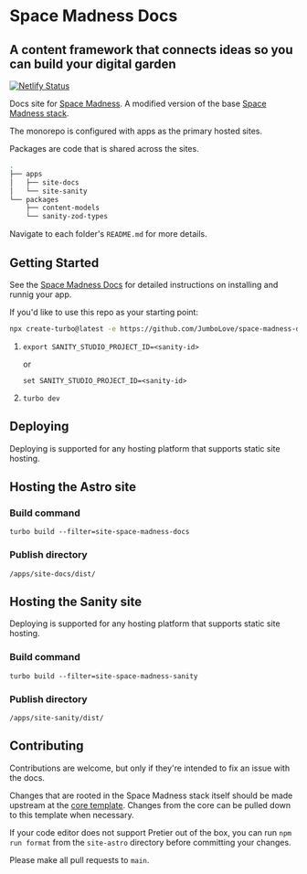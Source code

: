 # Space Madness Docs

## A content framework that connects ideas so you can build your digital garden

[![Netlify Status](https://api.netlify.com/api/v1/badges/66fb1c54-423b-46a8-9beb-6b71efe07924/deploy-status)](https://app.netlify.com/sites/space-madness/deploys)

Docs site for [Space Madness](https://spacemadness.dev/). A modified version of the base [Space Madness stack](https://github.com/JumboLove/space-madness).

The monorepo is configured with apps as the primary hosted sites.

Packages are code that is shared across the sites.

```bash
.
├── apps
│   ├── site-docs
│   └── site-sanity
└── packages
    ├── content-models
    └── sanity-zod-types
```

Navigate to each folder's `README.md` for more details.

## Getting Started

See the [Space Madness Docs](https://spacemadness.dev/docs/) for detailed instructions on installing and runnig your app.

If you'd like to use this repo as your starting point:

```bash
npx create-turbo@latest -e https://github.com/JumboLove/space-madness-docs
```

1. `export SANITY_STUDIO_PROJECT_ID=<sanity-id>`

   or

   `set SANITY_STUDIO_PROJECT_ID=<sanity-id>`

1. `turbo dev`

## Deploying

Deploying is supported for any hosting platform that supports static site hosting.

## Hosting the Astro site

### Build command

`turbo build --filter=site-space-madness-docs`

### Publish directory

`/apps/site-docs/dist/`

## Hosting the Sanity site

Deploying is supported for any hosting platform that supports static site hosting.

### Build command

`turbo build --filter=site-space-madness-sanity`

### Publish directory

`/apps/site-sanity/dist/`

## Contributing

Contributions are welcome, but only if they're intended to fix an issue with the docs.

Changes that are rooted in the Space Madness stack itself should be made upstream at the [core template](https://github.com/JumboLove/space-madness). Changes from the core can be pulled down to this template when necessary.

If your code editor does not support Pretier out of the box, you can run `npm run format` from the `site-astro` directory before committing your changes.

Please make all pull requests to `main`.
